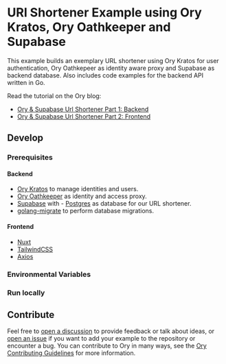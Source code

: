 # URl Shortener Example using Ory Kratos, Ory Oathkeeper and Supabase

This example builds an exemplary URL shortener using Ory Kratos for user authentication, Ory Oathkepeer as identity aware proxy
and Supabase as backend database. Also includes code examples for the backend API written in Go.

Read the tutorial on the Ory blog:

- [Ory & Supabase Url Shortener Part 1: Backend ](https://www.ory.sh/tutorial-url-shortener-supabase-ory-integration-backend/)
- [Ory & Supabase Url Shortener Part 2: Frontend ](https://www.ory.sh/tutorial-url-shortener-supabase-ory-integration-frontend/)

## Develop

### Prerequisites

#### Backend

- [Ory Kratos](https://www.ory.sh/docs/kratos) to manage identities and users.
- [Ory Oathkeeper](https://www.ory.sh/docs/oathkeeper) as identity and access proxy.
- [Supabase](https://supabase.com/) with - [Postgres](https://www.postgresql.org/) as database for our URL shortener.
- [golang-migrate](https://github.com/golang-migrate/migrate) to perform database migrations.

#### Frontend

- [Nuxt](https://nuxtjs.org/)
- [TailwindCSS](https://tailwindcss.com/)
- [Axios](https://github.com/axios/axios)

### Environmental Variables

<!-- Describe needed environment variables + instructions on how to set them up. -->

### Run locally

<!-- Add a list of commands needed to run the example locally or with Ory Cloud playground. -->

## Contribute

Feel free to [open a discussion](https://github.com/ory/examples/discussions/new) to provide feedback or talk about ideas, or
[open an issue](https://github.com/ory/examples/issues/new) if you want to add your example to the repository or encounter a bug.
You can contribute to Ory in many ways, see the [Ory Contributing Guidelines](https://www.ory.sh/docs/ecosystem/contributing) for
more information.
